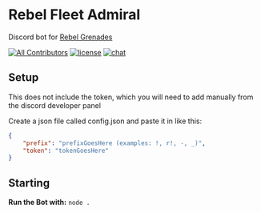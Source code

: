 # Rebel Fleet Admiral
 Discord bot for [Rebel Grenades](https://discord.gg/wDUgCrE)

[![All Contributors](https://img.shields.io/badge/all_contributors-1-orange.svg?style=flat-square)](#contributors-)
[![license](https://img.shields.io/github/license/fox-cat/coward)](LICENSE)
[![chat](https://img.shields.io/discord/586736904771469313?style=flat-square)](https://discord.gg/wDUgCrE)


## Setup

This does not include the token, which you will need to add manually from the discord developer panel

Create a json file called config.json and paste it in like this:

```json
{
	"prefix": "prefixGoesHere (examples: !, r!, -, _)",
	"token": "tokenGoesHere"
}
```

## Starting

**Run the Bot with:**
`node .`